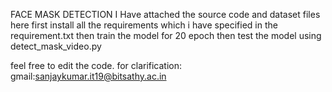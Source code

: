 FACE MASK DETECTION
I Have attached the source code and dataset files here
first install all the requirements which i have specified in the requirement.txt
then train the model for 20 epoch
then test the model using detect_mask_video.py

feel free to edit the code.
for clarification:
gmail:sanjaykumar.it19@bitsathy.ac.in

